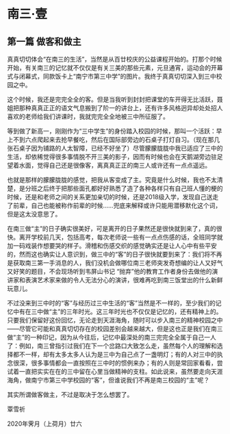# 南三·壹

## 第一篇 做客和做主

真真切切体会“在南三的生活”，当然是从百廿校庆的公益课程开始的。打那个时候开始，有关南三的记忆就不仅仅是有关三美的那些元素，元旦通宵，运动会的开幕式与闭幕式，同款饭卡上“南宁市第三中学”的图片。我终于真真切切深入到三中校园之中。

这个时候，我还是完完全全的客。但是当我听到封封把课堂的车开得无比活跃，聂姐把那种真真正正的语文气息搬到了阶一的讲台上，还有许多风格迥异却处处招人喜欢的老师给我们讲课时，我就完完全全地被三中所征服了。

等到做了新高一，刚刚作为“三中学生”的身份踏入校园的时候，那叫一个活跃：早上不到六点爬起来去抢早餐吃，然后在国际部旁边的石桌子打灯自习。（现在那几张石桌子因为铺路的人太智障，已经不好坐了）尽管朦朦胧胧中我已适应了三中的生活，却依稀觉得很多事情脱不开三美的影子，因而有时候也会在天鹅湖旁边驻足望着水面，觉得自己还是很像客，离真真正正的南三人或许还有一点点遥远。

也就是那样的朦朦胧胧的感觉，把我从客变成了主。究竟是什么时候，我也不太清楚，是分班之后终于把那些面孔都好好熟悉了造了各种各样只有自己班人懂的梗的时候，还是和老师之间的关系更加亲切的时候，还是2018级入学，发现自己送走了前辈，自己也能被称作前辈的时候……兜底来解释或许只能用潜移默化这个词，但是这太没意思了。

在南三做“主”的日子确实很美好，可是离开的日子果然还是很快就到来了，真的很快。离开学校前几天，包括高考，每次老师说一些有一点点伤感的话，全班同学就加一码戏装作想要哭的样子。滑稽和伤感交织的感觉确实还是让人心中有些平安的，然而这也确实让人意识到，做三中的“客”的日子很快就要到来了：我们将不再是获取南三第一手消息的人，我们没机会做哪位南三老师突发奇想编的让人又好气又好笑的题目，不会现场听到韦屏山书记 “抛弃”他的教育工作者身份去做他的演讲家和表演艺术家来做的令人无法分心的演讲，很难再吃到南三饭堂出的什么新鲜玩意儿。

不过没来到三中时的“客”与经历过三中生活的“客”当然是不一样的，至少我们的记忆中有在三中做“主”的三年时光。这三年时光也不仅仅是记忆的，还有精神上的。只要我们保留好这份回忆，无论走到天涯海角，随时可以步入南三的精神校园之中——尽管它可能和真真切切存在的校园差别会越来越大，但是这也正是我们在南三做“主”的一种印记，因为从今往后，记忆中最深处的南三完完全全属于自己一人了：例如，南三曾指引过我们在下一个岔路口大致怎么走，虽然每个人的理解和选择都不一样，却有太多太多人认为是三中为自己点了一盏明灯；有的人对三中的执念很深，很多事情都会一直按照在三中时的惯例来办；有的人则是常回家看看，尝试着一直把实实在在的三中留在心里当做精神的支柱。如此说来，虽然要走向天涯海角，做南宁市第三中学校园的“客”，但谁说我们不再是南三校园的“主”呢？

其实所谓做客做主，不过是取决于怎么想罢了。

覃雪祈

2020年霁月（上荷月）廿六 

